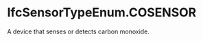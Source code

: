 IfcSensorTypeEnum.COSENSOR
==========================
A device that senses or detects carbon monoxide.


